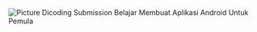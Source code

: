 <img src="https://ibb.co/Xj9hYB6" alt="Picture">
Dicoding Submission Belajar Membuat Aplikasi Android Untuk Pemula


